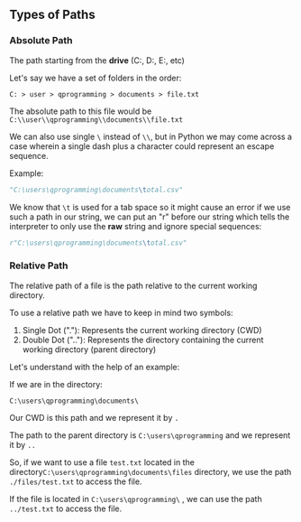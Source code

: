 ## Types of Paths

### Absolute Path

The path starting from the **drive** (C:, D:, E:, etc)

Let's say we have a set of folders in the order:

``` 
C: > user > qprogramming > documents > file.txt
```

The absolute path to this file would be `C:\\user\\qprogramming\\documents\\file.txt`

We can also use single `\` instead of `\\`, but in Python we may come across a case wherein a single dash plus a character could represent an escape sequence.

Example:

```python
"C:\users\qprogramming\documents\total.csv"
```

We know that `\t` is used for a tab space so it might cause an error if we use such a path in our string, we can put an "r" before our string which tells the interpreter to only use the **raw** string and ignore special sequences:

```python
r"C:\users\qprogramming\documents\total.csv"
```



###  Relative Path

The relative path of a file is the path relative to the current working directory.

To use a relative path we have to keep in mind two symbols: 

1. Single Dot ("."): Represents the current working directory (CWD)
2. Double Dot (".."): Represents the directory containing the current working directory (parent directory)

Let's understand with the help of an example:

If we are in the directory:

```
C:\users\qprogramming\documents\
```

Our CWD is this path and we represent it by `.` 

The path to the parent directory is `C:\users\qprogramming` and we represent it by `..`

So, if we want to use a file `test.txt` located in the directory`C:\users\qprogramming\documents\files` directory, we use the path `./files/test.txt` to access the file.

If the file is located in `C:\users\qprogramming\` , we can use the path `../test.txt` to access the file.